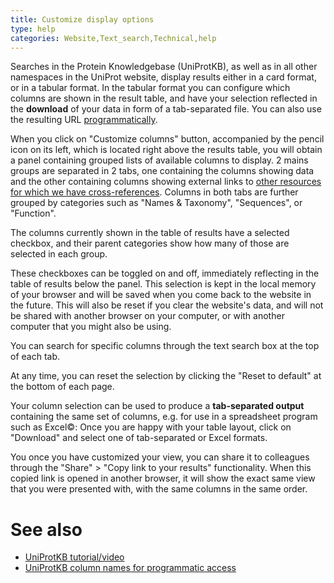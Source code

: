 ```yaml
---
title: Customize display options
type: help
categories: Website,Text_search,Technical,help
---
```


Searches in the Protein Knowledgebase (UniProtKB), as well as in all other namespaces in the UniProt website, display results either in a card format, or in a tabular format.
In the tabular format you can configure which columns are shown in the result table, and have your selection reflected in the **download** of your data in form of a tab-separated file. You can also use the resulting URL [programmatically](https://www.uniprot.org/help/api).

When you click on "Customize columns" button, accompanied by the pencil icon on its left, which is located right above the results table, you will obtain a panel containing grouped lists of available columns to display. 2 mains groups are separated in 2 tabs, one containing the columns showing data and the other containing columns showing external links to [other resources for which we have cross-references](https://www.uniprot.org/database?query=*). Columns in both tabs are further grouped by categories such as "Names & Taxonomy", "Sequences", or "Function".

The columns currently shown in the table of results have a selected checkbox, and their parent categories show how many of those are selected in each group.

These checkboxes can be toggled on and off, immediately reflecting in the table of results below the panel. This selection is kept in the local memory of your browser and will be saved when you come back to the website in the future. This will also be reset if you clear the website's data, and will not be shared with another browser on your computer, or with another computer that you might also be using.

You can search for specific columns through the text search box at the top of each tab.

At any time, you can reset the selection by clicking the "Reset to default" at the bottom of each page.

Your column selection can be used to produce a **tab-separated output** containing the same set of columns, e.g. for use in a spreadsheet program such as Excel©: Once you are happy with your table layout, click on "Download" and select one of tab-separated or Excel formats.

You once you have customized your view, you can share it to colleagues through the "Share" > "Copy link to your results" functionality. When this copied link is opened in another browser, it will show the exact same view that you were presented with, with the same columns in the same order.

# See also

- [UniProtKB tutorial/video](https://www.youtube.com/watch?v=OwOJmKmc7VM)
- [UniProtKB column names for programmatic access](https://www.uniprot.org/help/return_fields)
